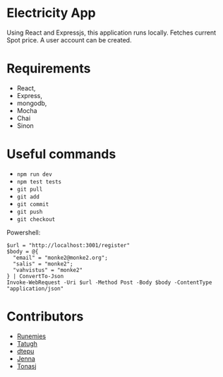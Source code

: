 # Electricity App
Using React and Expressjs, this application runs locally. Fetches current Spot price. A user account can be created.

# Requirements
*	React,
*	Express, 
*	mongodb,
* Mocha
* Chai
* Sinon
 
# Useful commands
- `npm run dev`
- `npm test tests`
- `git pull`
- `git add`
- `git commit`
- `git push`
- `git checkout`

Powershell: 
```
$url = "http://localhost:3001/register"
$body = @{
  "email" = "monke2@monke2.org";
  "salis" = "monke2";
  "vahvistus" = "monke2"
} | ConvertTo-Json
Invoke-WebRequest -Uri $url -Method Post -Body $body -ContentType "application/json"
```
# Contributors
* [Runemies](https://github.com/Runemies)
* [Tatugh](https://github.com/Tatugh)
*	[dtepu](https://github.com/dtepu)
*	[Jenna](https://github.com/JennaHamarus)
*	[Tonasj](https://github.com/Tonasj)